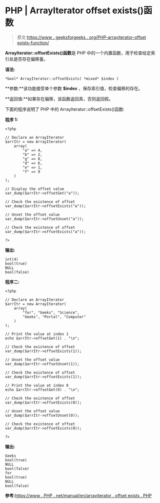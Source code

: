 # PHP | ArrayIterator offset exists()函数

> 原文:[https://www . geeksforgeeks . org/PHP-arrayiterator-offset exists-function/](https://www.geeksforgeeks.org/php-arrayiterator-offsetexists-function/)

**ArrayIterator::offsetExists()函数**是 PHP 中的一个内置函数，用于检查给定索引处是否存在偏移量。

**语法:**

```
*bool* ArrayIterator::offsetExists( *mixed* $index )
```

**参数:**该功能接受单个参数 **$index** ，保存索引值，检查偏移的存在。

**返回值:**如果存在偏移，该函数返回真，否则返回假。

下面的程序说明了 PHP 中的 ArrayIterator::offsetExists()函数:

**程序 1:**

```
<?php

// Declare an ArrayIterator
$arrItr = new ArrayIterator(
    array(
        "a" => 4,
        "b" => 2,
        "g" => 8,
        "d" => 6,
        "e" => 1,
        "f" => 9
    )
);

// Display the offset value
var_dump($arrItr->offsetGet("a")); 

// Check the existence of offset
var_dump($arrItr->offsetExists("a"));

// Unset the offset value
var_dump($arrItr->offsetUnset("a"));

// Check the existence of offset
var_dump($arrItr->offsetExists("a"));

?>
```

**输出:**

```
int(4)
bool(true)
NULL
bool(false)

```

**程序二:**

```
<?php

// Declare an ArrayIterator
$arrItr = new ArrayIterator(
    array(
        "for", "Geeks", "Science",
        "Geeks", "Portal", "Computer"
    )
);

// Print the value at index 1 
echo $arrItr->offsetGet(1) . "\n"; 

// Check the existence of offset
var_dump($arrItr->offsetExists(1));

// Unset the offset value
var_dump($arrItr->offsetUnset(1));

// Check the existence of offset
var_dump($arrItr->offsetExists(1));

// Print the value at index 0
echo $arrItr->offsetGet(0) . "\n";

// Check the existence of offset
var_dump($arrItr->offsetExists(0));

// Unset the offset value
var_dump($arrItr->offsetUnset(0));

// Check the existence of offset
var_dump($arrItr->offsetExists(0));

?>
```

**输出:**

```
Geeks
bool(true)
NULL
bool(false)
for
bool(true)
NULL
bool(false)

```

**参考:**[https://www . PHP . net/manual/en/arrayiterator . offset exists . PHP](https://www.php.net/manual/en/arrayiterator.offsetexists.php)